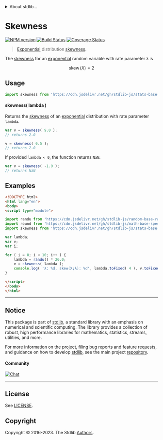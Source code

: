 <!--

@license Apache-2.0

Copyright (c) 2018 The Stdlib Authors.

Licensed under the Apache License, Version 2.0 (the "License");
you may not use this file except in compliance with the License.
You may obtain a copy of the License at

   http://www.apache.org/licenses/LICENSE-2.0

Unless required by applicable law or agreed to in writing, software
distributed under the License is distributed on an "AS IS" BASIS,
WITHOUT WARRANTIES OR CONDITIONS OF ANY KIND, either express or implied.
See the License for the specific language governing permissions and
limitations under the License.

-->


<details>
  <summary>
    About stdlib...
  </summary>
  <p>We believe in a future in which the web is a preferred environment for numerical computation. To help realize this future, we've built stdlib. stdlib is a standard library, with an emphasis on numerical and scientific computation, written in JavaScript (and C) for execution in browsers and in Node.js.</p>
  <p>The library is fully decomposable, being architected in such a way that you can swap out and mix and match APIs and functionality to cater to your exact preferences and use cases.</p>
  <p>When you use stdlib, you can be absolutely certain that you are using the most thorough, rigorous, well-written, studied, documented, tested, measured, and high-quality code out there.</p>
  <p>To join us in bringing numerical computing to the web, get started by checking us out on <a href="https://github.com/stdlib-js/stdlib">GitHub</a>, and please consider <a href="https://opencollective.com/stdlib">financially supporting stdlib</a>. We greatly appreciate your continued support!</p>
</details>

# Skewness

[![NPM version][npm-image]][npm-url] [![Build Status][test-image]][test-url] [![Coverage Status][coverage-image]][coverage-url] <!-- [![dependencies][dependencies-image]][dependencies-url] -->

> [Exponential][exponential-distribution] distribution [skewness][skewness].

<!-- Section to include introductory text. Make sure to keep an empty line after the intro `section` element and another before the `/section` close. -->

<section class="intro">

The [skewness][skewness] for an [exponential][exponential-distribution] random variable with rate parameter `λ` is

<!-- <equation class="equation" label="eq:exponential_skewness" align="center" raw="\operatorname{skew}\left( X \right) = 2" alt="Skewness for an exponential distribution."> -->

```math
\mathop{\mathrm{skew}}\left( X \right) = 2
```

<!-- <div class="equation" align="center" data-raw-text="\operatorname{skew}\left( X \right) = 2" data-equation="eq:exponential_skewness">
    <img src="https://cdn.jsdelivr.net/gh/stdlib-js/stdlib@51534079fef45e990850102147e8945fb023d1d0/lib/node_modules/@stdlib/stats/base/dists/exponential/skewness/docs/img/equation_exponential_skewness.svg" alt="Skewness for an exponential distribution.">
    <br>
</div> -->

<!-- </equation> -->

</section>

<!-- /.intro -->

<!-- Package usage documentation. -->



<section class="usage">

## Usage

```javascript
import skewness from 'https://cdn.jsdelivr.net/gh/stdlib-js/stats-base-dists-exponential-skewness@v0.1.1-esm/index.mjs';
```

#### skewness( lambda )

Returns the [skewness][skewness] of an [exponential][exponential-distribution] distribution with rate parameter `lambda`.

```javascript
var v = skewness( 9.0 );
// returns 2.0

v = skewness( 0.5 );
// returns 2.0
```

If provided `lambda < 0`, the function returns `NaN`.

```javascript
var v = skewness( -1.0 );
// returns NaN
```

</section>

<!-- /.usage -->

<!-- Package usage notes. Make sure to keep an empty line after the `section` element and another before the `/section` close. -->

<section class="notes">

</section>

<!-- /.notes -->

<!-- Package usage examples. -->

<section class="examples">

## Examples

<!-- eslint no-undef: "error" -->

```html
<!DOCTYPE html>
<html lang="en">
<body>
<script type="module">

import randu from 'https://cdn.jsdelivr.net/gh/stdlib-js/random-base-randu@esm/index.mjs';
import round from 'https://cdn.jsdelivr.net/gh/stdlib-js/math-base-special-round@esm/index.mjs';
import skewness from 'https://cdn.jsdelivr.net/gh/stdlib-js/stats-base-dists-exponential-skewness@v0.1.1-esm/index.mjs';

var lambda;
var v;
var i;

for ( i = 0; i < 10; i++ ) {
    lambda = randu() * 20.0;
    v = skewness( lambda );
    console.log( 'λ: %d, skew(X;λ): %d', lambda.toFixed( 4 ), v.toFixed( 4 ) );
}

</script>
</body>
</html>
```

</section>

<!-- /.examples -->

<!-- Section to include cited references. If references are included, add a horizontal rule *before* the section. Make sure to keep an empty line after the `section` element and another before the `/section` close. -->

<section class="references">

</section>

<!-- /.references -->

<!-- Section for related `stdlib` packages. Do not manually edit this section, as it is automatically populated. -->

<section class="related">

</section>

<!-- /.related -->

<!-- Section for all links. Make sure to keep an empty line after the `section` element and another before the `/section` close. -->


<section class="main-repo" >

* * *

## Notice

This package is part of [stdlib][stdlib], a standard library with an emphasis on numerical and scientific computing. The library provides a collection of robust, high performance libraries for mathematics, statistics, streams, utilities, and more.

For more information on the project, filing bug reports and feature requests, and guidance on how to develop [stdlib][stdlib], see the main project [repository][stdlib].

#### Community

[![Chat][chat-image]][chat-url]

---

## License

See [LICENSE][stdlib-license].


## Copyright

Copyright &copy; 2016-2023. The Stdlib [Authors][stdlib-authors].

</section>

<!-- /.stdlib -->

<!-- Section for all links. Make sure to keep an empty line after the `section` element and another before the `/section` close. -->

<section class="links">

[npm-image]: http://img.shields.io/npm/v/@stdlib/stats-base-dists-exponential-skewness.svg
[npm-url]: https://npmjs.org/package/@stdlib/stats-base-dists-exponential-skewness

[test-image]: https://github.com/stdlib-js/stats-base-dists-exponential-skewness/actions/workflows/test.yml/badge.svg?branch=v0.1.1
[test-url]: https://github.com/stdlib-js/stats-base-dists-exponential-skewness/actions/workflows/test.yml?query=branch:v0.1.1

[coverage-image]: https://img.shields.io/codecov/c/github/stdlib-js/stats-base-dists-exponential-skewness/main.svg
[coverage-url]: https://codecov.io/github/stdlib-js/stats-base-dists-exponential-skewness?branch=main

<!--

[dependencies-image]: https://img.shields.io/david/stdlib-js/stats-base-dists-exponential-skewness.svg
[dependencies-url]: https://david-dm.org/stdlib-js/stats-base-dists-exponential-skewness/main

-->

[chat-image]: https://img.shields.io/gitter/room/stdlib-js/stdlib.svg
[chat-url]: https://app.gitter.im/#/room/#stdlib-js_stdlib:gitter.im

[stdlib]: https://github.com/stdlib-js/stdlib

[stdlib-authors]: https://github.com/stdlib-js/stdlib/graphs/contributors

[umd]: https://github.com/umdjs/umd
[es-module]: https://developer.mozilla.org/en-US/docs/Web/JavaScript/Guide/Modules

[deno-url]: https://github.com/stdlib-js/stats-base-dists-exponential-skewness/tree/deno
[umd-url]: https://github.com/stdlib-js/stats-base-dists-exponential-skewness/tree/umd
[esm-url]: https://github.com/stdlib-js/stats-base-dists-exponential-skewness/tree/esm
[branches-url]: https://github.com/stdlib-js/stats-base-dists-exponential-skewness/blob/main/branches.md

[stdlib-license]: https://raw.githubusercontent.com/stdlib-js/stats-base-dists-exponential-skewness/main/LICENSE

[exponential-distribution]: https://en.wikipedia.org/wiki/Exponential_distribution

[skewness]: https://en.wikipedia.org/wiki/Skewness

</section>

<!-- /.links -->

